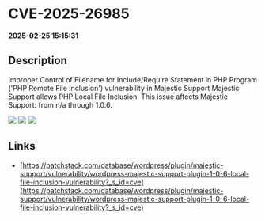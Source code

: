 # CVE-2025-26985

**2025-02-25 15:15:31**

## Description
Improper Control of Filename for Include/Require Statement in PHP Program ('PHP Remote File Inclusion') vulnerability in Majestic Support Majestic Support allows PHP Local File Inclusion. This issue affects Majestic Support: from n/a through 1.0.6.

![](https://img.shields.io/static/v1?label=Score&message=8.1&color=red)
![](https://img.shields.io/static/v1?label=Severity&message=HIGH&color=red)
![](https://img.shields.io/static/v1?label=CWE&message=RFI&color=green)

## Links
- [https://patchstack.com/database/wordpress/plugin/majestic-support/vulnerability/wordpress-majestic-support-plugin-1-0-6-local-file-inclusion-vulnerability?_s_id=cve](https://patchstack.com/database/wordpress/plugin/majestic-support/vulnerability/wordpress-majestic-support-plugin-1-0-6-local-file-inclusion-vulnerability?_s_id=cve)
